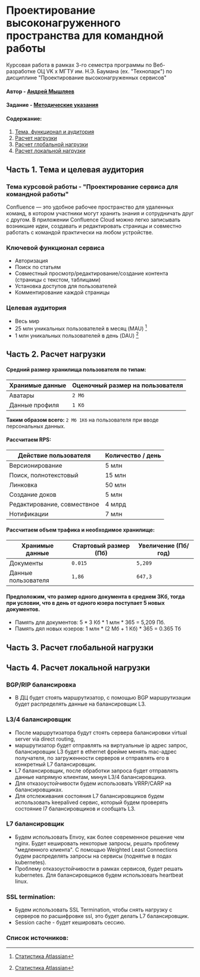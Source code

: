 # Проектирование высоконагруженного пространства для командной работы

Курсовая работа в рамках 3-го семестра программы по Веб-разработке ОЦ VK x МГТУ им. Н.Э. Баумана (ex. "Технопарк") по дисциплине "Проектирование высоконагруженных сервисов"

#### Автор - [Андрей Мышляев](https://park.vk.company/profile/a.myshliaev/ "Страница на портале VK x МГТУ")
#### Задание - [Методические указания](https://github.com/init/highload/blob/main/homework_architecture.md)

#### Содержание:
1. [Тема, функционал и аудитория](#1)
2. [Расчет нагрузки](#2)
3. [Расчет глобальной нагрузки](#3)
4. [Расчет локальной нагрузки](#4)

## Часть 1. Тема и целевая аудитория <a name="1"></a>

### Тема курсовой работы - **"Проектирование сервиса для командной работы"**
Confluence — это удобное рабочее пространство для удаленных команд, в котором участники могут хранить знания и сотрудничать друг с другом. В приложении Confluence Cloud можно легко записывать возникшие идеи, создавать и редактировать страницы и совместно работать с командой практически на любом устройстве.


### Ключевой функционал сервиса
- Авторизация
- Поиск по статьям
- Совместный просмотр/редактирование/создание контента (страницы с текстом, таблицами)
- Установка доступов для пользователей
- Комментирование каждой страницы

### Целевая аудитория
- Весь мир
- 25 млн уникальных пользователей в месяц (MAU) [^1]
- 1 млн уникальных пользователей в день (DAU) [^1]

## Часть 2. Расчет нагрузки <a name="2"></a>

#### Средний размер хранилища пользователя по типам:

| Хранимые данные   | Оценочный размер на пользователя         |
|-------------------|------------------------------------------|
| Аватары              | `2 Мб`                            |
| Данные профиля              | `1 Кб`                     |


**Таким образом всего:** `2 Мб 1Кб` на пользователя при вводе персональных данных.

#### Рассчитаем RPS:

|Действие пользователя |Количество / день|
| ------------- |-------------|
|Версионирование| 5 млн |
|Поиск, полнотекстовый| 15 млн |
|Линковка| 50 млн |
|Создание доков | 5 млн |
|Редактирование, совмествное| 4 млрд |
|Нотификации| 7 млн |


#### Рассчитаем объем трафика и необходимое хранилище:

| Хранимые данные   | Стартовый размер (Пб)  | Увеличение (Пб/год)    |
|-------------------|------------------------|------------------|
| Документы              | `0.015`            |        `5,209`       |
| Данные пользователя              | `1,86`  |          `647,3`         |

#### Предположим, что размер одного документа в среднем 3Кб, тогда при условии, что в день от одного юзера поступает 5 новых документов.
- Память для документов: 5 * 3 Кб * 1 млн * 365 =  5,209 Пб.
- Память дял новых юзеров: 1 млн * (2 Мб + 1 Кб) * 365 = 0.365 Тб

## Часть 3. Расчет глобальной нагрузки <a name="3"></a>

## Часть 4. Расчет локальной нагрузки <a name="4"></a>
### BGP/RIP балансировка
- В ДЦ будет стоять маршрутизатор, с помощью BGP маршрутизации будет распределять данные на балансировщик L3.
### L3/4 балансировщик
- После маршрутизатора будут стоять сервера балансировки virtual server via direct routing, 
- маршрутизатор будет отправлять на виртуальные ip адрес запрос,  балансировщик L3 будет в ethernet фрейме менять mac-адрес получателя, по загруженности серверов и отправлять его в конкретный L7 балансировщик.
- L7 балансировщик, после обработки запроса будет отправлять данные напрямую клиентам, минуя L3/4 балансировщика.
- Для отказоустойчивости будем использовать VRRP/СARP на балансировщиках.
- Для отслеживания состояния L7 балансировщиков будем использовать keepalived сервис, который будем проверять состояние l7 балансировщиков и сообщать L3.
### L7 балансировщик
- Будем использовать Envoy, как более современное решение чем nginx. Будет кешировать некоторые запросы, решать проблему "медленного клиента". С помощью Weighted Least Connections будем распределять запросы на сервисы (поднятые в подах kubernetes).
- Проблему отказоустойчивости в рамках сервисов, будет решать kubernetes. Для балансировщиков будем использовать heartbeat linux.
### SSL termination:
- Будем использовать SSL Termination, чтобы снять нагрузку с серверов по расшифровке ssl, это будет делать L7 балансировщик.
- Session cache - будет кешировать сессию.


### Список источников:
[^1]: [Статистика Atlassian](https://www.atlassian.com/ru/customers/the-telegraph)

[^2]: [Статистика Hypestat](https://hypestat.com/info/confluence.atlassian.com)

[^3]: [Данные по макс размеру](https://confluence.atlassian.com/confkb/how-to-detect-5mb-of-text-on-page-858576591.html)

